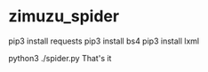 # zimuzu_spider
pip3 install requests
pip3 install bs4
pip3 install lxml

python3 ./spider.py
That's it
